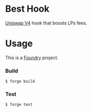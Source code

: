 # Best Hook

[Uniswap V4](https://docs.uniswap.org/contracts/v4/overview) hook that boosts LPs fees.

# Usage

This is a [Foundry](https://book.getfoundry.sh/) project.

### Build

```shell
$ forge build
```

### Test

```shell
$ forge test
```
